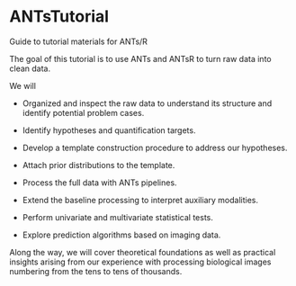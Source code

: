# ANTsTutorial
Guide to tutorial materials for ANTs/R

The goal of this tutorial is to use ANTs and ANTsR to turn raw data
into clean data.  

We will

* Organized and inspect the raw data to understand its structure and identify potential problem cases.

* Identify hypotheses and quantification targets.

* Develop a template construction procedure to address our hypotheses.

* Attach prior distributions to the template.

* Process the full data with ANTs pipelines.

* Extend the baseline processing to interpret auxiliary modalities.

* Perform univariate and multivariate statistical tests.

* Explore prediction algorithms based on imaging data.

Along the way, we will cover theoretical foundations as well as practical 
insights arising from our experience with processing biological images 
numbering from the tens to tens of thousands.
